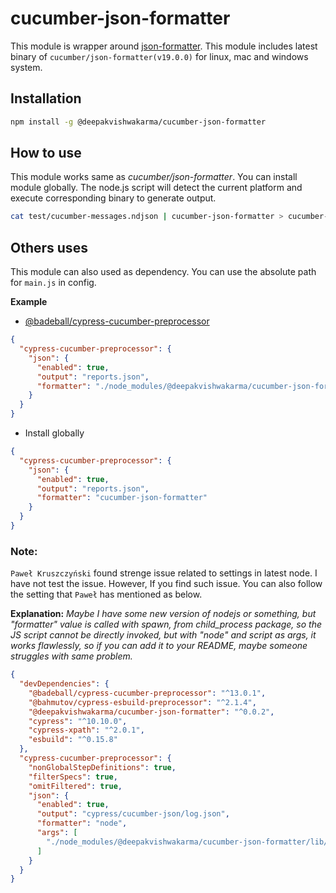 # cucumber-json-formatter

This module is wrapper around [json-formatter](https://github.com/cucumber/json-formatter). This module includes latest binary of `cucumber/json-formatter(v19.0.0)` for linux, mac and windows system.

## Installation

```bash
npm install -g @deepakvishwakarma/cucumber-json-formatter
```

## How to use

This module works same as _cucumber/json-formatter_. You can install module globally. The node.js script will detect the current platform and execute corresponding binary to generate output.

```bash
cat test/cucumber-messages.ndjson | cucumber-json-formatter > cucumber-report.json
```

## Others uses

This module can also used as dependency. You can use the absolute path for `main.js` in config.

**Example**

- [@badeball/cypress-cucumber-preprocessor](https://github.com/badeball/cypress-cucumber-preprocessor)

```json
{
  "cypress-cucumber-preprocessor": {
    "json": {
      "enabled": true,
      "output": "reports.json",
      "formatter": "./node_modules/@deepakvishwakarma/cucumber-json-formatter/lib/main.js"
    }
  }
}
```

- Install globally

```json
{
  "cypress-cucumber-preprocessor": {
    "json": {
      "enabled": true,
      "output": "reports.json",
      "formatter": "cucumber-json-formatter"
    }
  }
}
```

### Note:

`Paweł Kruszczyński` found strenge issue related to settings in latest node. I have not test the issue. However, If you find such issue. You can also follow the setting that `Paweł` has mentioned as below.

**Explanation:**
_Maybe I have some new version of nodejs or something, but "formatter" value is called with spawn, from child_process package, so the JS script cannot be directly invoked, but with "node" and script as args, it works flawlessly, so if you can add it to your README, maybe someone struggles with same problem._

```json
{
  "devDependencies": {
    "@badeball/cypress-cucumber-preprocessor": "^13.0.1",
    "@bahmutov/cypress-esbuild-preprocessor": "^2.1.4",
    "@deepakvishwakarma/cucumber-json-formatter": "^0.0.2",
    "cypress": "^10.10.0",
    "cypress-xpath": "^2.0.1",
    "esbuild": "^0.15.8"
  },
  "cypress-cucumber-preprocessor": {
    "nonGlobalStepDefinitions": true,
    "filterSpecs": true,
    "omitFiltered": true,
    "json": {
      "enabled": true,
      "output": "cypress/cucumber-json/log.json",
      "formatter": "node",
      "args": [
        "./node_modules/@deepakvishwakarma/cucumber-json-formatter/lib/main.js"
      ]
    }
  }
}
```
